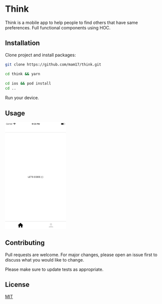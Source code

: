 # Think

Think is a mobile app to help people to find others that have same preferences. Full functional components using HOC.

## Installation

Clone project and install packages:

```bash
git clone https://github.com/mam17/think.git
```
```bash
cd think && yarn
```
```bash
cd ios && pod install
cd ..
```


Run your device.

## Usage
<img src="/images/stage.png" width="200" height="350"  >

## Contributing
Pull requests are welcome. For major changes, please open an issue first to discuss what you would like to change.

Please make sure to update tests as appropriate.

## License
[MIT](https://choosealicense.com/licenses/mit/)
